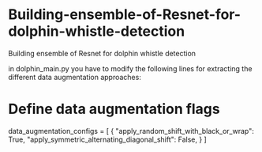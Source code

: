 # Building-ensemble-of-Resnet-for-dolphin-whistle-detection
Building ensemble of Resnet for dolphin whistle detection

in dolphin_main.py you have to modify the following lines for extracting the different data augmentation approaches:
# Define data augmentation flags
data_augmentation_configs = [
{
    "apply_random_shift_with_black_or_wrap": True,
    "apply_symmetric_alternating_diagonal_shift": False,
}
]
